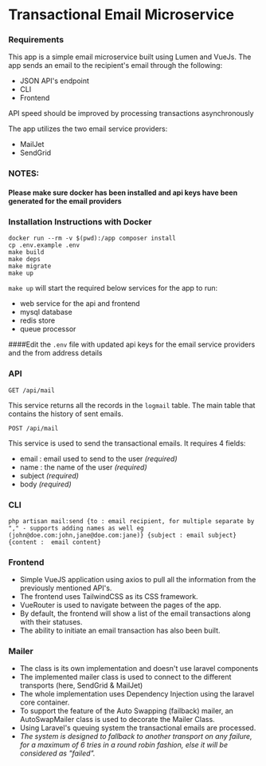 # Transactional Email Microservice

### Requirements
This app is a simple email microservice built using Lumen and VueJs.
The app sends an email to the recipient's email through the following:

- JSON API's endpoint
- CLI
- Frontend

API speed should be improved by processing transactions asynchronously 
 
The app utilizes the two email service providers:
- MailJet 
- SendGrid

### NOTES: 
#### Please make sure docker has been installed and api keys have been generated for the email providers  
### Installation Instructions with Docker
````
docker run --rm -v $(pwd):/app composer install 
cp .env.example .env
make build
make deps
make migrate
make up
````
`make up` will start the required below services for the app to run:
- web service for the api and frontend
- mysql database
- redis store
- queue processor

####Edit the ````.env```` file with updated api keys for the email service providers and the from address details

### API
````
GET /api/mail
````
This service returns all the records in the `logmail` table. The main table that contains the history of sent emails. 
````
POST /api/mail
````
This service is used to send the transactional emails. It requires 4 fields:
- email : email used to send to the user *(required)*
- name : the name of the user *(required)*
- subject *(required)*
- body *(required)*

### CLI
````
php artisan mail:send {to : email recipient, for multiple separate by "," - supports adding names as well eg (john@doe.com:john,jane@doe.com:jane)} {subject : email subject} {content :  email content}
````
### Frontend
- Simple VueJS application using axios to pull all the information from the previously mentioned API's.
- The frontend uses TailwindCSS as its CSS framework.
- VueRouter is used to navigate between the pages of the app.
- By default, the frontend will show a list of the email transactions along with their statuses.
- The ability to initiate an email transaction has also been built.

### Mailer
- The class is its own implementation and doesn't use laravel components
- The implemented mailer class is used to connect to the different transports (here, SendGrid & MailJet)
- The whole implementation uses Dependency Injection using the laravel core container.
- To support the feature of the Auto Swapping (failback) mailer, an AutoSwapMailer class is used to decorate the Mailer Class.
- Using Laravel's queuing system the transactional emails are processed.
- *The system is designed to fallback to another transport on any failure, for a maximum of 6 tries in a round robin fashion, else it will be considered as "failed".*


